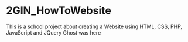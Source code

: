 # 2GIN_HowToWebsite
This is a school project about creating a Website using HTML, CSS, PHP, JavaScript and JQuery
Ghost was here